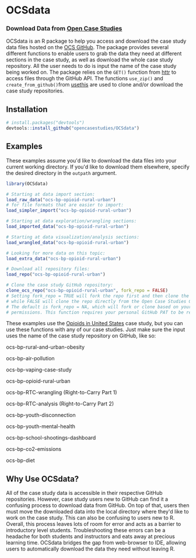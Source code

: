 # OCSdata

### Download Data from [Open Case Studies](https://www.opencasestudies.org/)

OCSdata is an R package to help you access and download the case study data files hosted on the [OCS GitHub](https://github.com/opencasestudies). The package provides several different functions to enable users to grab the data they need at different sections in the case study, as well as download the whole case study repository. All the user needs to do is input the name of the case study being worked on. The package relies on the `GET()` function from [httr](https://cran.r-project.org/web/packages/httr/index.html) to access files through the GitHub API. The functions `use_zip()` and `create_from_github()`from [usethis](https://usethis.r-lib.org/) are used to clone and/or download the case study repositories. 

## Installation 

```R
# install.packages("devtools")
devtools::install_github("opencasestudies/OCSdata")
```

## Examples

These examples assume you'd like to download the data files into your current working directory. If you'd like to download them elsewhere, specify the desired directory in the `outpath` argument.

```R
library(OCSdata)

# Starting at data import section:
load_raw_data("ocs-bp-opioid-rural-urban")
# for file formats that are easier to import:
load_simpler_import("ocs-bp-opioid-rural-urban")

# Starting at data exploration/wrangling sections: 
load_imported_data("ocs-bp-opioid-rural-urban")

# Starting at data visualization/analysis sections:
load_wrangled_data("ocs-bp-opioid-rural-urban")

# Looking for more data on this topic: 
load_extra_data("ocs-bp-opioid-rural-urban")

# Download all repository files: 
load_repo("ocs-bp-opioid-rural-urban")

# Clone the case study GitHub repository: 
clone_ocs_repo("ocs-bp-opioid-rural-urban", fork_repo = FALSE)
# Setting fork_repo = TRUE will fork the repo first and then clone the fork, 
# while FALSE will clone the repo directly from the Open Case Studies GitHub. 
# The default is fork_repo = NA, which will fork or clone based on your repository 
# permissions. This function requires your personal GitHub PAT to be registered in RStudio. 
```

These examples use the [Opioids in United States](https://github.com/opencasestudies/ocs-bp-opioid-rural-urban) case study, but you can use these functions with any of our case studies. Just make sure the input uses the name of the case study repository on GitHub, like so: 

ocs-bp-rural-and-urban-obesity

ocs-bp-air-pollution

ocs-bp-vaping-case-study

ocs-bp-opioid-rural-urban

ocs-bp-RTC-wrangling (Right-to-Carry Part 1)

ocs-bp-RTC-analysis (Right-to-Carry Part 2)

ocs-bp-youth-disconnection

ocs-bp-youth-mental-health

ocs-bp-school-shootings-dashboard

ocs-bp-co2-emissions

ocs-bp-diet

## Why Use OCSdata?

All of the case study data is accessible in their respective GitHub repositories. However, case study users new to GitHub can find it a confusing process to download data from GitHub. On top of that, users then must move the downloaded data into the local directory where they'd like to work on the case study. This can also be confusing to users new to R. Overall, this process leaves lots of room for error and acts as a barrier to introductory level students. Troubleshooting these errors can be a headache for both students and instructors and eats away at precious learning time. OCSdata bridges the gap from web-browser to IDE, allowing users to automatically download the data they need without leaving R. 
